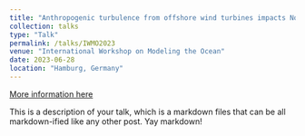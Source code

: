 ```yaml
---
title: "Anthropogenic turbulence from offshore wind turbines impacts North Sea primary productivity"
collection: talks
type: "Talk"
permalink: /talks/IWMO2023
venue: "International Workshop on Modeling the Ocean"
date: 2023-06-28
location: "Hamburg, Germany"
---
```


[More information here](http://example2.com)

This is a description of your talk, which is a markdown files that can be all markdown-ified like any other post. Yay markdown!
